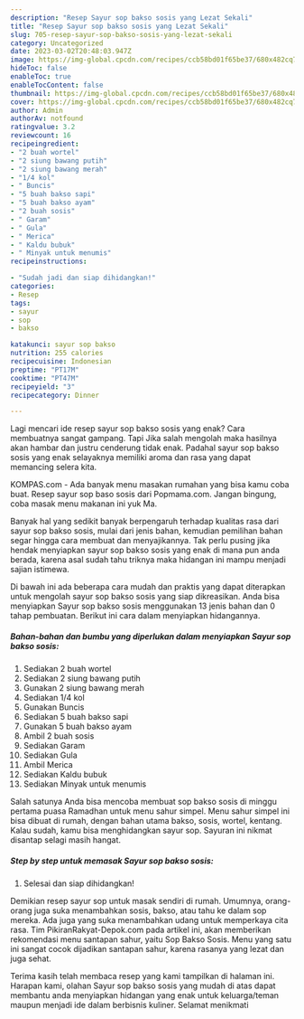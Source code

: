 ```yaml
---
description: "Resep Sayur sop bakso sosis yang Lezat Sekali"
title: "Resep Sayur sop bakso sosis yang Lezat Sekali"
slug: 705-resep-sayur-sop-bakso-sosis-yang-lezat-sekali
category: Uncategorized
date: 2023-03-02T20:48:03.947Z
image: https://img-global.cpcdn.com/recipes/ccb58bd01f65be37/680x482cq70/sayur-sop-bakso-sosis-foto-resep-utama.jpg
hideToc: false
enableToc: true
enableTocContent: false
thumbnail: https://img-global.cpcdn.com/recipes/ccb58bd01f65be37/680x482cq70/sayur-sop-bakso-sosis-foto-resep-utama.jpg
cover: https://img-global.cpcdn.com/recipes/ccb58bd01f65be37/680x482cq70/sayur-sop-bakso-sosis-foto-resep-utama.jpg
author: Admin
authorAv: notfound
ratingvalue: 3.2
reviewcount: 16
recipeingredient:
- "2 buah wortel"
- "2 siung bawang putih"
- "2 siung bawang merah"
- "1/4 kol"
- " Buncis"
- "5 buah bakso sapi"
- "5 buah bakso ayam"
- "2 buah sosis"
- " Garam"
- " Gula"
- " Merica"
- " Kaldu bubuk"
- " Minyak untuk menumis"
recipeinstructions:

- "Sudah jadi dan siap dihidangkan!"
categories:
- Resep
tags:
- sayur
- sop
- bakso

katakunci: sayur sop bakso 
nutrition: 255 calories
recipecuisine: Indonesian
preptime: "PT17M"
cooktime: "PT47M"
recipeyield: "3"
recipecategory: Dinner

---
```



Lagi mencari ide resep sayur sop bakso sosis yang enak? Cara membuatnya sangat gampang. Tapi Jika salah mengolah maka hasilnya akan hambar dan justru cenderung tidak enak. Padahal sayur sop bakso sosis yang enak selayaknya memiliki aroma dan rasa yang dapat memancing selera kita.


KOMPAS.com - Ada banyak menu masakan rumahan yang bisa kamu coba buat. Resep sayur sop baso sosis dari Popmama.com. Jangan bingung, coba masak menu makanan ini yuk Ma.

Banyak hal yang sedikit banyak berpengaruh terhadap kualitas rasa dari sayur sop bakso sosis, mulai dari jenis bahan, kemudian pemilihan bahan segar hingga cara membuat dan menyajikannya. Tak perlu pusing jika hendak menyiapkan sayur sop bakso sosis yang enak di mana pun anda berada, karena asal sudah tahu triknya maka hidangan ini mampu menjadi sajian istimewa.


Di bawah ini ada beberapa cara mudah dan praktis yang dapat diterapkan untuk mengolah sayur sop bakso sosis yang siap dikreasikan. Anda bisa menyiapkan Sayur sop bakso sosis menggunakan 13 jenis bahan dan 0 tahap pembuatan. Berikut ini cara dalam menyiapkan hidangannya.

<!--inarticleads1-->

##### Bahan-bahan dan bumbu yang diperlukan dalam menyiapkan Sayur sop bakso sosis:

1. Sediakan 2 buah wortel
1. Sediakan 2 siung bawang putih
1. Gunakan 2 siung bawang merah
1. Sediakan 1/4 kol
1. Gunakan  Buncis
1. Sediakan 5 buah bakso sapi
1. Gunakan 5 buah bakso ayam
1. Ambil 2 buah sosis
1. Sediakan  Garam
1. Sediakan  Gula
1. Ambil  Merica
1. Sediakan  Kaldu bubuk
1. Sediakan  Minyak untuk menumis


Salah satunya Anda bisa mencoba membuat sop bakso sosis di minggu pertama puasa Ramadhan untuk menu sahur simpel. Menu sahur simpel ini bisa dibuat di rumah, dengan bahan utama bakso, sosis, wortel, kentang. Kalau sudah, kamu bisa menghidangkan sayur sop. Sayuran ini nikmat disantap selagi masih hangat. 

<!--inarticleads2-->

##### Step by step untuk memasak Sayur sop bakso sosis:


1. Selesai dan siap dihidangkan!

Demikian resep sayur sop untuk masak sendiri di rumah. Umumnya, orang-orang juga suka menambahkan sosis, bakso, atau tahu ke dalam sop mereka. Ada juga yang suka menambahkan udang untuk memperkaya cita rasa. Tim PikiranRakyat-Depok.com pada artikel ini, akan memberikan rekomendasi menu santapan sahur, yaitu Sop Bakso Sosis. Menu yang satu ini sangat cocok dijadikan santapan sahur, karena rasanya yang lezat dan juga sehat. 

Terima kasih telah membaca resep yang kami tampilkan di halaman ini. Harapan kami, olahan Sayur sop bakso sosis yang mudah di atas dapat membantu anda menyiapkan hidangan yang enak untuk keluarga/teman maupun menjadi ide dalam berbisnis kuliner. Selamat menikmati
